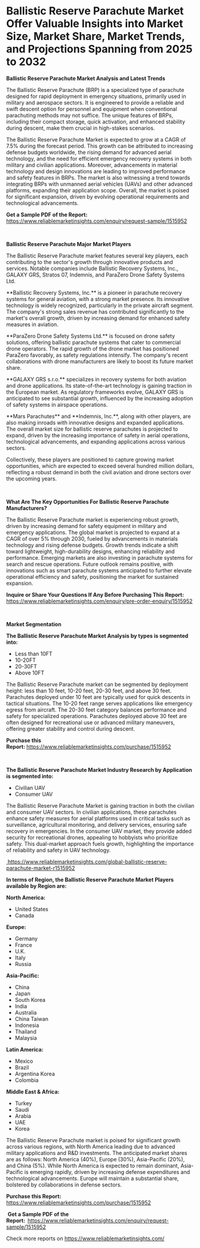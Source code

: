 <p><h1>Ballistic Reserve Parachute Market Offer Valuable Insights into Market Size, Market Share, Market Trends, and Projections Spanning from 2025 to 2032</h1></p><p><strong>Ballistic Reserve Parachute Market Analysis and Latest Trends</strong></p>
<p><p>The Ballistic Reserve Parachute (BRP) is a specialized type of parachute designed for rapid deployment in emergency situations, primarily used in military and aerospace sectors. It is engineered to provide a reliable and swift descent option for personnel and equipment when conventional parachuting methods may not suffice. The unique features of BRPs, including their compact storage, quick activation, and enhanced stability during descent, make them crucial in high-stakes scenarios.</p><p>The Ballistic Reserve Parachute Market is expected to grow at a CAGR of 7.5% during the forecast period. This growth can be attributed to increasing defense budgets worldwide, the rising demand for advanced aerial technology, and the need for efficient emergency recovery systems in both military and civilian applications. Moreover, advancements in material technology and design innovations are leading to improved performance and safety features in BRPs. The market is also witnessing a trend towards integrating BRPs with unmanned aerial vehicles (UAVs) and other advanced platforms, expanding their application scope. Overall, the market is poised for significant expansion, driven by evolving operational requirements and technological advancements.</p></p>
<p><strong>Get a Sample PDF of the Report:&nbsp;</strong> <a href="https://www.reliablemarketinsights.com/enquiry/request-sample/1515952?utm_campaign=2888&utm_medium=2&utm_source=Github&utm_content=ia&utm_term=29032025&utm_id=ballistic-reserve-parachute">https://www.reliablemarketinsights.com/enquiry/request-sample/1515952</a></p>
<p>&nbsp;</p>
<p><strong>Ballistic Reserve Parachute Major Market Players</strong></p>
<p><p>The Ballistic Reserve Parachute market features several key players, each contributing to the sector's growth through innovative products and services. Notable companies include Ballistic Recovery Systems, Inc., GALAXY GRS, Stratos 07, Indemnis, and ParaZero Drone Safety Systems Ltd.</p><p>**Ballistic Recovery Systems, Inc.** is a pioneer in parachute recovery systems for general aviation, with a strong market presence. Its innovative technology is widely recognized, particularly in the private aircraft segment. The company's strong sales revenue has contributed significantly to the market's overall growth, driven by increasing demand for enhanced safety measures in aviation.</p><p>**ParaZero Drone Safety Systems Ltd.** is focused on drone safety solutions, offering ballistic parachute systems that cater to commercial drone operators. The rapid growth of the drone market has positioned ParaZero favorably, as safety regulations intensify. The company's recent collaborations with drone manufacturers are likely to boost its future market share.</p><p>**GALAXY GRS s.r.o.** specializes in recovery systems for both aviation and drone applications. Its state-of-the-art technology is gaining traction in the European market. As regulatory frameworks evolve, GALAXY GRS is anticipated to see substantial growth, influenced by the increasing adoption of safety systems in airspace operations.</p><p>**Mars Parachutes** and **Indemnis, Inc.**, along with other players, are also making inroads with innovative designs and expanded applications. The overall market size for ballistic reserve parachutes is projected to expand, driven by the increasing importance of safety in aerial operations, technological advancements, and expanding applications across various sectors.</p><p>Collectively, these players are positioned to capture growing market opportunities, which are expected to exceed several hundred million dollars, reflecting a robust demand in both the civil aviation and drone sectors over the upcoming years.</p></p>
<p>&nbsp;</p>
<p><strong>What Are The Key Opportunities For Ballistic Reserve Parachute Manufacturers?</strong></p>
<p><p>The Ballistic Reserve Parachute market is experiencing robust growth, driven by increasing demand for safety equipment in military and emergency applications. The global market is projected to expand at a CAGR of over 5% through 2030, fueled by advancements in materials technology and rising defense budgets. Growth trends indicate a shift toward lightweight, high-durability designs, enhancing reliability and performance. Emerging markets are also investing in parachute systems for search and rescue operations. Future outlook remains positive, with innovations such as smart parachute systems anticipated to further elevate operational efficiency and safety, positioning the market for sustained expansion.</p></p>
<p><strong>Inquire or Share Your Questions If Any Before Purchasing This Report:</strong> <a href="https://www.reliablemarketinsights.com/enquiry/pre-order-enquiry/1515952?utm_campaign=2888&utm_medium=2&utm_source=Github&utm_content=ia&utm_term=29032025&utm_id=ballistic-reserve-parachute">https://www.reliablemarketinsights.com/enquiry/pre-order-enquiry/1515952</a></p>
<p>&nbsp;</p>
<p><strong>Market Segmentation</strong></p>
<p><strong>The Ballistic Reserve Parachute Market Analysis by types is segmented into:</strong></p>
<p><ul><li>Less than 10FT</li><li>10-20FT</li><li>20-30FT</li><li>Above 10FT</li></ul></p>
<p><p>The Ballistic Reserve Parachute market can be segmented by deployment height: less than 10 feet, 10-20 feet, 20-30 feet, and above 30 feet. Parachutes deployed under 10 feet are typically used for quick descents in tactical situations. The 10-20 feet range serves applications like emergency egress from aircraft. The 20-30 feet category balances performance and safety for specialized operations. Parachutes deployed above 30 feet are often designed for recreational use or advanced military maneuvers, offering greater stability and control during descent.</p></p>
<p><strong>Purchase this Report:&nbsp;</strong><a href="https://www.reliablemarketinsights.com/purchase/1515952?utm_campaign=2888&utm_medium=2&utm_source=Github&utm_content=ia&utm_term=29032025&utm_id=ballistic-reserve-parachute">https://www.reliablemarketinsights.com/purchase/1515952</a></p>
<p>&nbsp;</p>
<p><strong>The Ballistic Reserve Parachute Market Industry Research by Application is segmented into:</strong></p>
<p><ul><li>Civilian UAV</li><li>Consumer UAV</li></ul></p>
<p><p>The Ballistic Reserve Parachute Market is gaining traction in both the civilian and consumer UAV sectors. In civilian applications, these parachutes enhance safety measures for aerial platforms used in critical tasks such as surveillance, agricultural monitoring, and delivery services, ensuring safe recovery in emergencies. In the consumer UAV market, they provide added security for recreational drones, appealing to hobbyists who prioritize safety. This dual-market approach fuels growth, highlighting the importance of reliability and safety in UAV technology.</p></p>
<p><a href="https://www.reliablemarketinsights.com/global-ballistic-reserve-parachute-market-r1515952?utm_campaign=2888&utm_medium=2&utm_source=Github&utm_content=ia&utm_term=29032025&utm_id=ballistic-reserve-parachute">&nbsp;https://www.reliablemarketinsights.com/global-ballistic-reserve-parachute-market-r1515952</a></p>
<p><strong>In terms of Region, the Ballistic Reserve Parachute Market Players available by Region are:</strong></p>
<p>
    <p> <strong> North America: </strong>
        <ul>
            <li>United States</li>
            <li>Canada</li>
        </ul>
        </p> 
    <p> <strong> Europe: </strong>
        <ul>
            <li>Germany</li>
            <li>France</li>
            <li>U.K.</li>
            <li>Italy</li>
            <li>Russia</li>
        </ul>
        </p> 
    <p> <strong> Asia-Pacific: </strong>
        <ul>
            <li>China</li>
            <li>Japan</li>
            <li>South Korea</li>
            <li>India</li>
            <li>Australia</li>
            <li>China Taiwan</li>
            <li>Indonesia</li>
            <li>Thailand</li>
            <li>Malaysia</li>
        </ul>
        </p> 
    <p> <strong> Latin America: </strong>
        <ul>
            <li>Mexico</li>
            <li>Brazil</li>
            <li>Argentina Korea</li>
            <li>Colombia</li>
        </ul>
        </p> 
    <p> <strong> Middle East & Africa: </strong>
        <ul>
            <li>Turkey</li>
            <li>Saudi</li>
            <li>Arabia</li>
            <li>UAE</li>
            <li>Korea</li>
        </ul>
    </p>
    </p>
<p><p>The Ballistic Reserve Parachute market is poised for significant growth across various regions, with North America leading due to advanced military applications and R&D investments. The anticipated market shares are as follows: North America (40%), Europe (30%), Asia-Pacific (20%), and China (5%). While North America is expected to remain dominant, Asia-Pacific is emerging rapidly, driven by increasing defense expenditures and technological advancements. Europe will maintain a substantial share, bolstered by collaborations in defense sectors.</p></p>
<p><strong>Purchase this Report: </strong><a href="https://www.reliablemarketinsights.com/purchase/1515952?utm_campaign=2888&utm_medium=2&utm_source=Github&utm_content=ia&utm_term=29032025&utm_id=ballistic-reserve-parachute">https://www.reliablemarketinsights.com/purchase/1515952</a></p>
<p>&nbsp;<strong>Get a Sample PDF of the Report:&nbsp;&nbsp;</strong><a href="https://www.reliablemarketinsights.com/enquiry/request-sample/1515952?utm_campaign=2888&utm_medium=2&utm_source=Github&utm_content=ia&utm_term=29032025&utm_id=ballistic-reserve-parachute">https://www.reliablemarketinsights.com/enquiry/request-sample/1515952</a></p>
<p><strong></strong></p>
<p>Check more reports on <a href="https://www.reliablemarketinsights.com/?utm_campaign=2888&utm_medium=2&utm_source=Github&utm_content=ia&utm_term=29032025&utm_id=ballistic-reserve-parachute">https://www.reliablemarketinsights.com/</a></p>